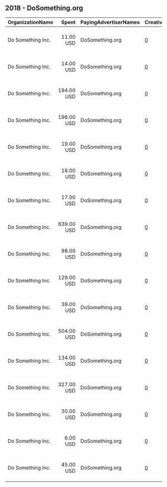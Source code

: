 ## 2018 - DoSomething.org 
|OrganizationName|Spent|PayingAdvertiserNames|CreativeUrls|Impressions|Genders|AgeBrackets|CountryCodes|BillingAddresses|CandidateBallotInformation|
|:---|---:|:---|:---|---:|:---|:---|:---|:---|:---|
|Do Something  Inc.|11.00 USD|DoSomething.org|[0](https://www.snap.com/political-ads/asset/31ced5c5a1da706874d5e02d43aeca0567a4a2437b00e769cf07c790439b95ed?mediaType=mp4)|4,056||18-20|united states|"19 West 21st Street, 8th Floor,New York,10010,US"||
|Do Something  Inc.|14.00 USD|DoSomething.org|[0](https://www.snap.com/political-ads/asset/ece5027c8704c100cd7193ebd88f04723de24faace51f2db9e715ed3be376d54?mediaType=mp4)|5,397||18-20|united states|"19 West 21st Street, 8th Floor,New York,10010,US"||
|Do Something  Inc.|194.00 USD|DoSomething.org|[0](https://www.snap.com/political-ads/asset/3f85367033fe6fd8e1ffff9780a32f74d2cdc10ed8ad3223b77d1d2a9f0ce059?mediaType=mp4)|69,792||18-20|united states|"19 West 21st Street, 8th Floor,New York,10010,US"||
|Do Something  Inc.|196.00 USD|DoSomething.org|[0](https://www.snap.com/political-ads/asset/bd1d30c7664af1a455d38002dd55d2bf745b86a2a32cbc071a4f778a717974d6?mediaType=mp4)|65,718||18-20|united states|"19 West 21st Street, 8th Floor,New York,10010,US"||
|Do Something  Inc.|19.00 USD|DoSomething.org|[0](https://www.snap.com/political-ads/asset/bd1d30c7664af1a455d38002dd55d2bf745b86a2a32cbc071a4f778a717974d6?mediaType=mp4)|6,706||18-20|united states|"19 West 21st Street, 8th Floor,New York,10010,US"||
|Do Something  Inc.|18.00 USD|DoSomething.org|[0](https://www.snap.com/political-ads/asset/bd1d30c7664af1a455d38002dd55d2bf745b86a2a32cbc071a4f778a717974d6?mediaType=mp4)|6,277||18-20|united states|"19 West 21st Street, 8th Floor,New York,10010,US"||
|Do Something  Inc.|17.00 USD|DoSomething.org|[0](https://www.snap.com/political-ads/asset/bba83dcbfbfe2e22b04b747fd813f5bea09cdb7f177741c91c276fac6bb73c85?mediaType=mp4)|5,888||18-20|united states|"19 West 21st Street, 8th Floor,New York,10010,US"||
|Do Something  Inc.|639.00 USD|DoSomething.org|[0](https://www.snap.com/political-ads/asset/f03bbe3bac5d97bb6a961fd40e10e71768355137cce77cb979c872dbba51d6a0?mediaType=mp4)|221,449||18-20|united states|"19 West 21st Street, 8th Floor,New York,10010,US"||
|Do Something  Inc.|98.00 USD|DoSomething.org|[0](https://www.snap.com/political-ads/asset/3f85367033fe6fd8e1ffff9780a32f74d2cdc10ed8ad3223b77d1d2a9f0ce059?mediaType=mp4)|34,292||18-20|united states|"19 West 21st Street, 8th Floor,New York,10010,US"||
|Do Something  Inc.|129.00 USD|DoSomething.org|[0](https://www.snap.com/political-ads/asset/c9d2a52daec5296505a18a2c61ce3c0174739c313601a3df8b25cec100a032c0?mediaType=mp4)|43,003||18-20|united states|"19 West 21st Street, 8th Floor,New York,10010,US"||
|Do Something  Inc.|39.00 USD|DoSomething.org|[0](https://www.snap.com/political-ads/asset/ece5027c8704c100cd7193ebd88f04723de24faace51f2db9e715ed3be376d54?mediaType=mp4)|13,215||18-20|united states|"19 West 21st Street, 8th Floor,New York,10010,US"||
|Do Something  Inc.|504.00 USD|DoSomething.org|[0](https://www.snap.com/political-ads/asset/f03bbe3bac5d97bb6a961fd40e10e71768355137cce77cb979c872dbba51d6a0?mediaType=mp4)|171,604||18-20|united states|"19 West 21st Street, 8th Floor,New York,10010,US"||
|Do Something  Inc.|134.00 USD|DoSomething.org|[0](https://www.snap.com/political-ads/asset/3f85367033fe6fd8e1ffff9780a32f74d2cdc10ed8ad3223b77d1d2a9f0ce059?mediaType=mp4)|44,081||18-20|united states|"19 West 21st Street, 8th Floor,New York,10010,US"||
|Do Something  Inc.|327.00 USD|DoSomething.org|[0](https://www.snap.com/political-ads/asset/bba83dcbfbfe2e22b04b747fd813f5bea09cdb7f177741c91c276fac6bb73c85?mediaType=mp4)|102,451||18-20|united states|"19 West 21st Street, 8th Floor,New York,10010,US"||
|Do Something  Inc.|30.00 USD|DoSomething.org|[0](https://www.snap.com/political-ads/asset/bd1d30c7664af1a455d38002dd55d2bf745b86a2a32cbc071a4f778a717974d6?mediaType=mp4)|10,681||18-20|united states|"19 West 21st Street, 8th Floor,New York,10010,US"||
|Do Something  Inc.|6.00 USD|DoSomething.org|[0](https://www.snap.com/political-ads/asset/e3574828f7bef63d3998478283eadcbe3c3e54d6a2aef56bd615ba56cd06a02f?mediaType=mp4)|2,216||18-20|united states|"19 West 21st Street, 8th Floor,New York,10010,US"||
|Do Something  Inc.|45.00 USD|DoSomething.org|[0](https://www.snap.com/political-ads/asset/bba83dcbfbfe2e22b04b747fd813f5bea09cdb7f177741c91c276fac6bb73c85?mediaType=mp4)|16,229||18-20|united states|"19 West 21st Street, 8th Floor,New York,10010,US"||
